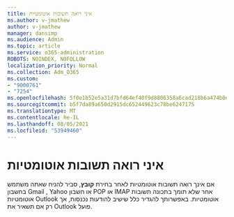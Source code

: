 ```yaml
---
title: איני רואה תשובות אוטומטיות
ms.author: v-jmathew
author: v-jmathew
manager: dansimp
ms.audience: Admin
ms.topic: article
ms.service: o365-administration
ROBOTS: NOINDEX, NOFOLLOW
localization_priority: Normal
ms.collection: Adm_O365
ms.custom:
- "9000761"
- "7254"
ms.openlocfilehash: 5f0e1b52e5a31d7bfd64ef40f9d8806358a6cad218b6a474b0d0e38aa051ac72
ms.sourcegitcommit: b5f7da89a650d2915dc652449623c78be6247175
ms.translationtype: MT
ms.contentlocale: he-IL
ms.lasthandoff: 08/05/2021
ms.locfileid: "53949460"
---
```

# <a name="i-dont-see-automatic-replies"></a>איני רואה תשובות אוטומטיות

אם אינך רואה תשובות אוטומטיות לאחר בחירת **קובץ**, סביר להניח שאתה משתמש בחשבון Gmail , Yahoo או חשבון POP או IMAP אחר שלא תומך בתכונה תשובות אוטומטיות Outlook אוטומטיות. באפשרותך להגדיר כלל שישיב להודעות נכנסות, אך רק אם תשאיר את Outlook פועל.

